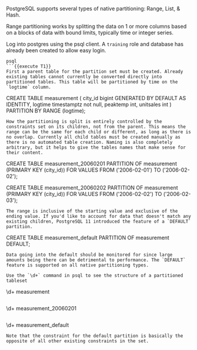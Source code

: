PostgreSQL supports several types of native partitioning: Range, List, & Hash. 

Range partitioning works by splitting the data on 1 or more columns based on a blocks of data with bound limits, typically time or integer series.

Log into postgres using the psql client. A `training` role and database has already been created to allow easy login.
```
psql
```{{execute T1}}
First a parent table for the partition set must be created. Already existing tables cannot currently be converted directly into partitioned tables. This table will be partitioned by time on the `logtime` column.
```
CREATE TABLE measurement (
    city_id         bigint GENERATED BY DEFAULT AS IDENTITY,
    logtime         timestamptz not null,
    peaktemp        int,
    unitsales       int
) PARTITION BY RANGE (logtime);    
```{{execute T1}}
How the partitioning is split is entirely controlled by the constraints set on its children, not from the parent. This means the range can be the same for each child or different, as long as there is no overlap. Currently all child tables must be created manually as there is no automated table creation. Naming is also completely arbitrary, but it helps to give the tables names that make sense for their content.
```
CREATE TABLE measurement_20060201   PARTITION OF measurement
   (PRIMARY KEY (city_id)) FOR VALUES FROM ('2006-02-01') TO ('2006-02-02');

CREATE TABLE measurement_20060202 PARTITION OF measurement
   (PRIMARY KEY (city_id)) FOR VALUES FROM ('2006-02-02') TO ('2006-02-03');
```{{execute T1}}
The range is inclusive of the starting value and exclusive of the ending value. If you'd like to account for data that doesn't match any existing children, PostgreSQL 11 introduced the feature of a `DEFAULT` partition.
```
CREATE TABLE measurement_default PARTITION OF measurement DEFAULT;
```{{execute T1}}
Data going into the default should be monitored for since large amounts being there can be detrimental to performance. The `DEFAULT` feature is supported on all native partitioning types.

Use the `\d+` command in psql to see the structure of a partitioned tableset
```
\d+ measurement
```{{execute T1}}

```
\d+ measurement_20060201
```{{execute T1}}

```
\d+ measurement_default
```{{execute T1}}
Note that the constraint for the default partition is basically the opposite of all other existing constraints in the set.

